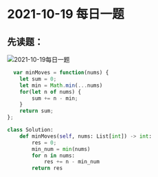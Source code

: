 # 2021-10-19 每日一题

## 先读题：

![2021-10-19每日一题](D:\study\JDR_Blog\docs\leetcode\One_question_per_day\img\20211020112939.png)

[](https://leetcode-cn.com/problems/minimum-moves-to-equal-array-elements/)
```javascript
  var minMoves = function(nums) {
    let sum = 0;
    let min = Math.min(...nums)
    for(let n of nums) {
        sum += n - min;
    }
    return sum;
};
```

```python
class Solution:
    def minMoves(self, nums: List[int]) -> int:
        res = 0;
        min_num = min(nums)
        for n in nums:
            res += n - min_num
        return res
```